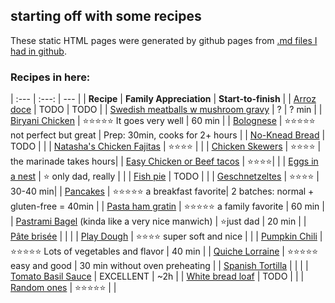 ## starting off with some recipes

These static HTML pages were generated by github pages from [.md files I had in github](https://github.com/dernorberto/recipesforfamily).

### Recipes in here:

| :--- | :---: | --- |
| **Recipe** | **Family Appreciation** | **Start-to-finish** |
| [Arroz doce](https://dernorberto.github.io/arroz%20doce) | TODO | TODO |
| [Swedish meatballs w mushroom gravy](https://dernorberto.github.io/Swedish%20meatballs%20w%20mushroom%20gravy) | ? | ? min |
| [Biryani Chicken](https://dernorberto.github.io/Biryani%20chicken) | :star::star::star::star::star: It goes very well | 60 min |
| [Bolognese](https://dernorberto.github.io/Bolognese%20sauce) | :star::star::star::star::star: not perfect but great | Prep: 30min, cooks for 2+ hours |
| [No-Knead Bread](https://dernorberto.github.io/no%20knead%20bread) | TODO | |
| [Natasha's Chicken Fajitas](https://dernorberto.github.io/Natasha's%20Chicken%20Fajitas) | :star::star::star::star: | |
| [Chicken Skewers](https://dernorberto.github.io/Chicken%20skewers) | :star::star::star::star: | the marinade takes hours|
| [Easy Chicken or Beef tacos](https://dernorberto.github.io/Tacos%20Chicken%20or%20Beef) | :star::star::star::star:| |
| [Eggs in a nest](https://dernorberto.github.io/Eggs%20in%20a%20nest) | :star: only dad, really | | 
| [Fish pie](https://dernorberto.github.io/Fish%20pie) | TODO | |
| [Geschnetzeltes](https://dernorberto.github.io/Geschnetzeltes) | :star::star::star::star: | 30-40 min|
| [Pancakes](https://dernorberto.github.io/pancakes) | :star::star::star::star::star: a breakfast favorite|  2 batches: normal + gluten-free = 40min |
| [Pasta ham gratin](https://dernorberto.github.io/Pasta%20ham%20gratin) | :star::star::star::star::star: a family favorite | 60 min |
| [Pastrami Bagel](https://dernorberto.github.io/pastramibagel) (kinda like a very nice manwich) | :star:just dad | 20 min |
| [Pâte brisée](https://dernorberto.github.io/pate%20brisee) | | |
| [Play Dough](https://dernorberto.github.io/Play%20dough) | :star::star::star::star: super soft and nice | |
| [Pumpkin Chili](https://dernorberto.github.io/pumpkinchili)  | :star::star::star::star::star: Lots of vegetables and flavor | 40 min |
| [Quiche Lorraine](https://dernorberto.github.io/Quiche%20Lorraine) | :star::star::star::star::star: easy and good | 30 min without oven preheating |
| [Spanish Tortilla](https://dernorberto.github.io/Spanish%20tortilla) | | |
| [Tomato Basil Sauce](https://dernorberto.github.io/Tomato%20basil%20sauce) | EXCELLENT | ~2h |
| [White bread loaf](https://dernorberto.github.io/WhiteBreadLoaf) | TODO | |
| [Random ones](https://dernorberto.github.io/random_dads_recipes) | :star::star::star::star::star: | |


